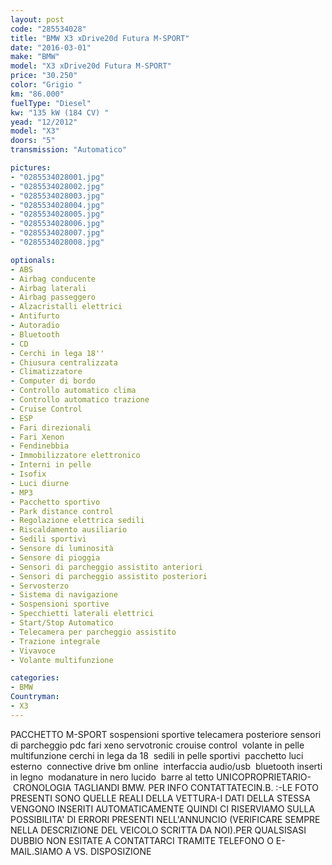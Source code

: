 ```yaml
---
layout: post
code: "285534028"
title: "BMW X3 xDrive20d Futura M-SPORT"
date: "2016-03-01"
make: "BMW"
model: "X3 xDrive20d Futura M-SPORT"
price: "30.250"
color: "Grigio "
km: "86.000"
fuelType: "Diesel"
kw: "135 kW (184 CV) "
yead: "12/2012"
model: "X3"
doors: "5"
transmission: "Automatico"

pictures:
- "0285534028001.jpg"
- "0285534028002.jpg"
- "0285534028003.jpg"
- "0285534028004.jpg"
- "0285534028005.jpg"
- "0285534028006.jpg"
- "0285534028007.jpg"
- "0285534028008.jpg"

optionals:
- ABS
- Airbag conducente
- Airbag laterali
- Airbag passeggero
- Alzacristalli elettrici
- Antifurto
- Autoradio
- Bluetooth
- CD
- Cerchi in lega 18''
- Chiusura centralizzata
- Climatizzatore
- Computer di bordo
- Controllo automatico clima
- Controllo automatico trazione
- Cruise Control
- ESP
- Fari direzionali
- Fari Xenon
- Fendinebbia
- Immobilizzatore elettronico
- Interni in pelle
- Isofix
- Luci diurne
- MP3
- Pacchetto sportivo
- Park distance control
- Regolazione elettrica sedili
- Riscaldamento ausiliario
- Sedili sportivi
- Sensore di luminosità
- Sensore di pioggia
- Sensori di parcheggio assistito anteriori
- Sensori di parcheggio assistito posteriori
- Servosterzo
- Sistema di navigazione
- Sospensioni sportive
- Specchietti laterali elettrici
- Start/Stop Automatico
- Telecamera per parcheggio assistito
- Trazione integrale
- Vivavoce
- Volante multifunzione

categories:
- BMW
Countryman:
- X3
---
```

 PACCHETTO M-SPORT sospensioni sportive telecamera posteriore sensori di parcheggio pdc fari xeno servotronic crouise control  volante in pelle multifunzione cerchi in lega da 18  sedili in pelle sportivi  pacchetto luci esterno  connective drive bm online  interfaccia audio/usb  bluetooth inserti in legno  modanature in nero lucido  barre al tetto UNICOPROPRIETARIO-  CRONOLOGIA TAGLIANDI BMW. PER INFO CONTATTATECIN.B. :-LE FOTO PRESENTI SONO QUELLE REALI DELLA VETTURA-I DATI DELLA STESSA VENGONO INSERITI AUTOMATICAMENTE QUINDI CI RISERVIAMO SULLA POSSIBILITA' DI ERRORI PRESENTI NELL'ANNUNCIO (VERIFICARE SEMPRE NELLA DESCRIZIONE DEL VEICOLO SCRITTA DA NOI).PER QUALSISASI DUBBIO NON ESITATE A CONTATTARCI TRAMITE TELEFONO O E-MAIL.SIAMO A VS. DISPOSIZIONE